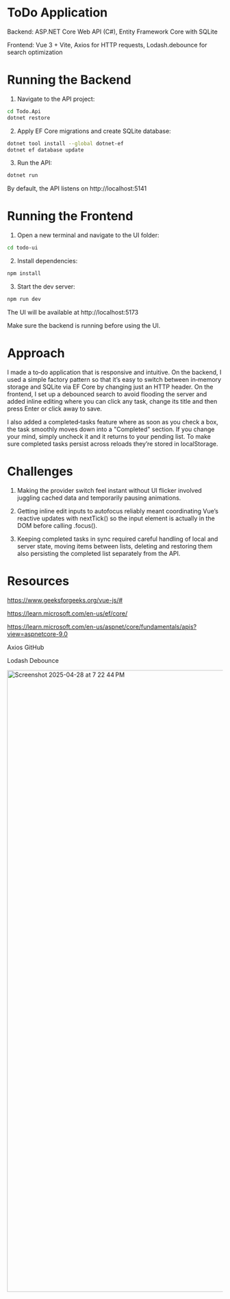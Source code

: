 # ToDo Application

Backend: ASP.NET Core Web API (C#), Entity Framework Core with SQLite

Frontend: Vue 3 + Vite, Axios for HTTP requests, Lodash.debounce for search optimization


# Running the Backend

1. Navigate to the API project:

```bash
cd Todo.Api
dotnet restore
```
2. Apply EF Core migrations and create SQLite database:

```bash
dotnet tool install --global dotnet-ef  
dotnet ef database update
```
3. Run the API:
```bash
dotnet run
```
By default, the API listens on http://localhost:5141

# Running the Frontend

1. Open a new terminal and navigate to the UI folder:
```bash
cd todo-ui
```

2. Install dependencies:

```bash
npm install
``` 

3. Start the dev server:
```bash
npm run dev
```

The UI will be available at http://localhost:5173

Make sure the backend is running before using the UI.

# Approach

I made a to‑do application that is responsive and intuitive. On the backend, I used a simple factory pattern so that it’s easy to switch between in‑memory storage and SQLite via EF Core by changing just an HTTP header. On the frontend, I set up a debounced search to avoid flooding the server and added inline editing where you can click any task, change its title and then press Enter or click away to save.

I also added a completed‑tasks feature where as soon as you check a box, the task smoothly moves down into a "Completed" section. If you change your mind, simply uncheck it and it returns to your pending list. To make sure completed tasks persist across reloads they’re stored in localStorage.

# Challenges

1. Making the provider switch feel instant without UI flicker involved juggling cached data and temporarily pausing animations.

2. Getting inline edit inputs to autofocus reliably meant coordinating Vue’s reactive updates with nextTick() so the input element is actually in the DOM before calling .focus().

3. Keeping completed tasks in sync required careful handling of local and server state, moving items between lists, deleting and restoring them also persisting the completed list separately from the API.

# Resources

https://www.geeksforgeeks.org/vue-js/#

https://learn.microsoft.com/en-us/ef/core/

https://learn.microsoft.com/en-us/aspnet/core/fundamentals/apis?view=aspnetcore-9.0

Axios GitHub

Lodash Debounce

<img width="1451" alt="Screenshot 2025-04-28 at 7 22 44 PM" src="https://github.com/user-attachments/assets/9b299f94-f3cb-4e14-9bc4-69014a5d4939" />



